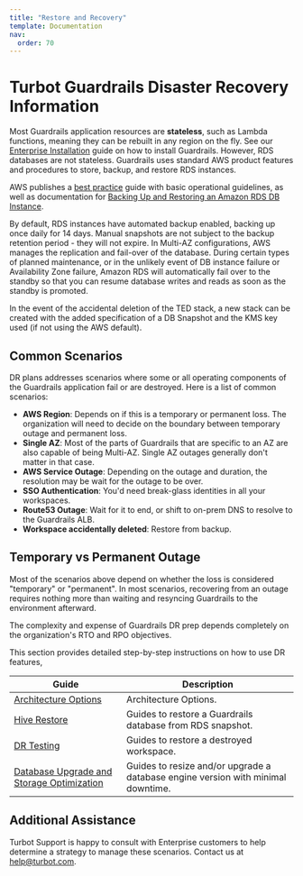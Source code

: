 ```yaml
---
title: "Restore and Recovery"
template: Documentation
nav:
  order: 70
---
```


# Turbot Guardrails Disaster Recovery Information

Most Guardrails application resources are **stateless**, such as Lambda functions, meaning they
can be rebuilt in any region on the fly. See our
[Enterprise Installation](enterprise/installation/) guide on how to install
Guardrails. However, RDS databases are not stateless. Guardrails uses standard AWS
product features and procedures to store, backup, and restore RDS instances.

AWS publishes a
[best practice](https://docs.aws.amazon.com/AmazonRDS/latest/UserGuide/CHAP_BestPractices.html)
guide with basic operational guidelines, as well as documentation for
[Backing Up and Restoring an Amazon RDS DB Instance](https://docs.aws.amazon.com/AmazonRDS/latest/UserGuide/CHAP_CommonTasks.BackupRestore.html).

By default, RDS instances have automated backup enabled, backing up once daily
for 14 days. Manual snapshots are not subject to the backup retention period -
they will not expire. In Multi-AZ configurations, AWS manages the replication
and fail-over of the database. During certain types of planned maintenance, or in
the unlikely event of DB instance failure or Availability Zone failure, Amazon
RDS will automatically fail over to the standby so that you can resume database
writes and reads as soon as the standby is promoted.

In the event of the accidental deletion of the TED stack, a new stack can be
created with the added specification of a DB Snapshot and the KMS key used (if
not using the AWS default).

## Common Scenarios

DR plans addresses scenarios where some or all operating components of the Guardrails application fail or are
destroyed.
Here is a list of common scenarios:

- **AWS Region**:  Depends on if this is a temporary or permanent loss. The organization will need to decide on the
  boundary between temporary outage and permanent loss.
- **Single AZ**: Most of the parts of Guardrails that are specific to an AZ are also capable of being Multi-AZ. Single
  AZ outages generally don't matter in that case.
- **AWS Service Outage**:  Depending on the outage and duration, the resolution may be wait for the outage to be over.
- **SSO Authentication**: You'd need break-glass identities in all your workspaces.
- **Route53 Outage**: Wait for it to end, or shift to on-prem DNS to resolve to the Guardrails ALB.
- **Workspace accidentally deleted**: Restore from backup.

## Temporary vs Permanent Outage

Most of the scenarios above depend on whether the loss is considered "temporary" or "permanent". In most scenarios, recovering from an outage requires nothing more than waiting and resyncing Guardrails to the environment afterward.

The complexity and expense of Guardrails DR prep depends completely on the organization's RTO and RPO objectives.

This section provides detailed step-by-step instructions on how to use DR features,

| Guide | Description
| - | -
| [Architecture Options](guides/hosting-guardrails/disaster-recovery/architecture-options) | Architecture Options.
| [Hive Restore](guides/hosting-guardrails/disaster-recovery/restore) | Guides to restore a Guardrails database from RDS snapshot.
| [DR Testing](guides/hosting-guardrails/disaster-recovery/dr-testing) | Guides to restore  a destroyed workspace.
| [Database Upgrade and Storage Optimization](guides/hosting-guardrails/disaster-recovery/database-upgrade-storage-optimization) | Guides to resize and/or upgrade a database engine version with minimal downtime.

## Additional Assistance

Turbot Support is happy to consult with Enterprise customers to help
determine a strategy to manage these scenarios. Contact us at
[help@turbot.com](mailto:help@turbot.com).
